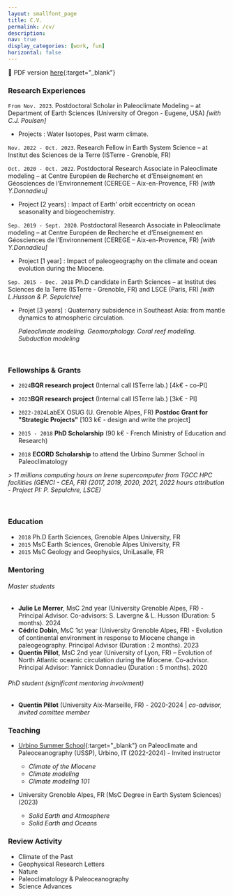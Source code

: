 ```yaml
---
layout: smallfont_page
title: C.V.
permalink: /cv/
description: 
nav: true
display_categories: [work, fun]
horizontal: false
---
```


📄 PDF version [here](/assets/pdf/CV2023_ACSarr.pdf){:target="_blank"}

### Research Experiences

`From Nov. 2023`. Postdoctoral Scholar in Paleoclimate Modeling – at Department of Earth Sciences (University of Oregon - Eugene, USA)
_[with C.J. Poulsen]_
- Projects :  Water Isotopes, Past warm climate.

`Nov. 2022 - Oct. 2023`. Research Fellow in Earth System Science – at Institut des Sciences de la Terre (ISTerre - Grenoble, FR)

`Oct. 2020 - Oct. 2022`. Postdoctoral Research Associate in Paleoclimate modeling – at Centre Européen de Recherche et d’Enseignement en Géosciences de l’Environnement (CEREGE – Aix-en-Provence, FR) _[with Y.Donnadieu]_

- Project [2 years] :  Impact of Earth' orbit eccentricty on ocean seasonality and biogeochemistry.

`Sep. 2019 - Sept. 2020`. Postdoctoral Research Associate in Paleoclimate modeling – at Centre Européen de Recherche et d’Enseignement en Géosciences de l’Environnement (CEREGE – Aix-en-Provence, FR) _[with Y.Donnadieu]_

- Project [1 year] :  Impact of paleogeography on the climate and ocean evolution during the Miocene.

`Sep. 2015 - Dec. 2018`  Ph.D candidate in Earth Sciences – at Institut des Sciences de la Terre (ISTerre -  Grenoble, FR) and LSCE (Paris, FR) _[with L.Husson & P. Sepulchre]_

- Projet [3 years] : Quaternary subsidence in Southeast Asia: from mantle dynamics to atmospheric circulation.
  
    _Paleoclimate modeling. Geomorphology. Coral reef modeling. Subduction modeling_

<p>&nbsp;</p>

### Fellowships & Grants
-  `2024`__BQR research project__ (Internal call ISTerre lab.) [4k€ - co-PI]
-  `2023`__BQR research project__ (Internal call ISTerre lab.) [3k€ - PI]
- `2022-2024`LabEX OSUG (U. Grenoble Alpes, FR) __Postdoc Grant for "Strategic Projects"__ [103 k€ - design and write the project]
- `2015 - 2018` __PhD Scholarship__ (90 k€ - French Ministry of Education and Research)

- `2018` __ECORD Scholarship__ to attend the Urbino Summer School in Paleoclimatology

_> 11 millions computing hours on Irene supercomputer from TGCC HPC facilities (GENCI - CEA, FR) (2017, 2019, 2020, 2021, 2022 hours attribution - Project PI: P. Sepulchre, LSCE)_

<p>&nbsp;</p>

### Education

- `2018` Ph.D Earth Sciences, Grenoble Alpes University, FR
- `2015` MsC Earth Sciences, Grenoble Alpes University, FR
- `2015` MsC Geology and Geophysics, UniLasalle, FR

### Mentoring

###### Master students
- __Julie Le Merrer__, MsC 2nd year (University Grenoble Alpes, FR) - Principal Advisor. Co-advisors: S. Lavergne & L. Husson (Duration: 5 months). 2024
- __Cédric Dobin__, MsC 1st year (University Grenoble Alpes, FR) - Evolution of continental environment in response to Miocene change in paleogeography. Principal Advisor (Duration : 2 months). 2023
- __Quentin Pillot__, MsC 2nd year (University of Lyon, FR) – Evolution of North Atlantic oceanic circulation during the Miocene. Co-advisor. Principal Advisor: Yannick Donnadieu (Duration : 5 months). 2020

###### PhD student (_significant mentoring involvment_)
- __Quentin Pillot__ (University Aix-Marseille, FR) - 2020-2024 | _co-advisor, invited comittee member_

### Teaching

- [Urbino Summer School](https://urbinossp.wordpress.com/){:target="_blank"} on Paleoclimate and Paleoceanography (USSP), Urbino, IT (2022-2024) - Invited instructor
  - _Climate of the Miocene_
  - _Climate modeling_
  - _Climate modeling 101_

- University Grenoble Alpes, FR (MsC Degree in Earth System Sciences) (2023)
  - _Solid Earth and Atmosphere_
  - _Solid Earth and Oceans_

### Review Activity
- Climate of the Past
- Geophysical Research Letters
- Nature
- Paleoclimatology & Paleoceanography
- Science Advances


